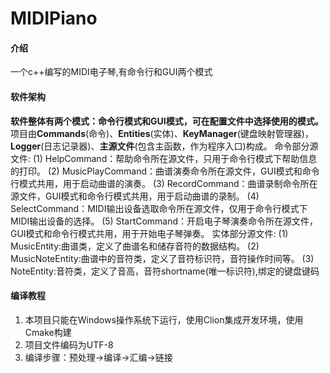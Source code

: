 # MIDIPiano

#### 介绍
一个c++编写的MIDI电子琴,有命令行和GUI两个模式

#### 软件架构
**软件整体有两个模式：命令行模式和GUI模式，可在配置文件中选择使用的模式。**
项目由**Commands**(命令)、**Entities**(实体)、**KeyManager**(键盘映射管理器)，**Logger**(日志记录器)、**主源文件**(包含主函数，作为程序入口)构成。
	命令部分源文件:
(1)	HelpCommand：帮助命令所在源文件，只用于命令行模式下帮助信息的打印。
(2)	MusicPlayCommand：曲谱演奏命令所在源文件，GUI模式和命令行模式共用，用于启动曲谱的演奏。
(3)	RecordCommand：曲谱录制命令所在源文件，GUI模式和命令行模式共用，用于启动曲谱的录制。
(4)	SelectCommand：MIDI输出设备选取命令所在源文件，仅用于命令行模式下MIDI输出设备的选择。
(5)	StartCommand：开启电子琴演奏命令所在源文件，GUI模式和命令行模式共用，用于开始电子琴弹奏。
实体部分源文件:
(1)	MusicEntity:曲谱类，定义了曲谱名和储存音符的数据结构。
(2)	MusicNoteEntity:曲谱中的音符类，定义了音符标识符，音符操作时间等。
(3)	NoteEntity:音符类，定义了音高，音符shortname(唯一标识符),绑定的键盘键码



#### 编译教程

1.  本项目只能在Windows操作系统下运行，使用Clion集成开发环境，使用Cmake构建
2.  项目文件编码为UTF-8
3.  编译步骤：预处理->编译->汇编->链接
